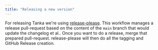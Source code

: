 ```yaml
---
title: "Releasing a new version"
---
```


For releasing Tanka we're using [release-please][].
This workflow manages a release pull-request based on the content of the `main` branch that would update the changelog et al..
Once you want to do a release, merge that prepared pull-request.
release-please will then do all the tagging and GitHub Release creation.

[release-please]: https://github.com/googleapis/release-please-action

